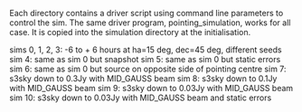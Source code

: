 
Each directory contains a driver script using command line parameters to control the sim. The same driver program, 
pointing_simulation, works for all case. It is copied into the simulation directory at the initialisation.

sims 0, 1, 2, 3: -6 to + 6 hours at ha=15 deg, dec=45 deg, different seeds
sim 4: same as sim 0 but snapshot
sim 5: same as sim 0 but static errors
sim 6: same as sim 0 but source on opposite side of pointing centre
sim 7: s3sky down to 0.3Jy with MID_GAUSS beam
sim 8: s3sky down to 0.1Jy with MID_GAUSS beam
sim 9: s3sky down to 0.03Jy with MID_GAUSS beam
sim 10: s3sky down to 0.03Jy with MID_GAUSS beam and static errors